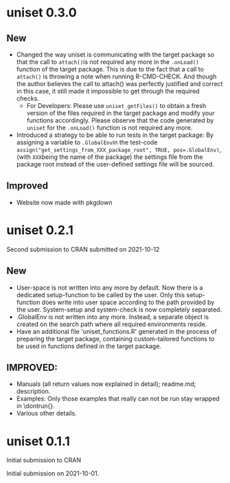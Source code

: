 # uniset 0.3.0

## New
* Changed the way uniset is communicating with the target package so that the
call to `attach()`is not required any more in the `.onLoad()` function of the
target package. This is due to the fact that a call to `attach()` is throwing
a note when running R-CMD-CHECK. And though the author believes the call to 
attach() was perfectly justified and correct in this case, it still made it
impossible to get through the required checks.
	* For Developers: Please use `uniset_getFiles()` to obtain a fresh version
	of the files required in the target package and modify your functions
	accordingly. Please observe that the code generated by `uniset` for the 
	`.onLoad()` function is not required any more.
* Introduced a strategy to be able to run tests in the target package: By
assigning a variable to `.GlobalEnv`in the test-code
`assign("get_settings_from_XXX_package_root", TRUE, pos=.GlobalEnv)`,
(with `XXX`being the name of the package)
the settings file from the package root instead of the user-defined settings
file will be sourced.

## Improved
* Website now made with pkgdown





# uniset 0.2.1
Second submission to CRAN
submitted on 2021-10-12

## New
* User-space is not written into any more by default. Now there is a dedicated setup-function to be called by the user. Only this setup-function does write into user space according to the path provided by the user. System-setup and system-check is now completely separated.
* .GlobalEnv is not written into any more. Instead, a separate object is created on the search path where all required environments reside. 
* Have an additional file 'uniset_functions.R' generated in the process of preparing the target package, containing custom-tailored functions to be used in functions defined in the target package. 


## IMPROVED:
* Manuals (all return values now explained in detail); readme.md; description.
* Examples: Only those examples that really can not be run stay wrapped in  \dontrun{}.
* Various other details.



# uniset 0.1.1

Initial submission to CRAN

Initial submission on 2021-10-01.